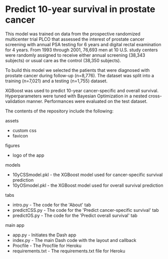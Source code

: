 # Predict 10-year survival in prostate cancer
This model was trained on data from the prospective randomized multicenter trial PLCO that assessed the interest of prostate cancer screening with annual PSA testing for 6 years and digital rectal examination for 4 years. From 1993 through 2001, 76,693 men at 10 U.S. study centers were randomly assigned to receive either annual screening (38,343 subjects) or usual care as the control (38,350 subjects).

To build this model we selected the patients that were diagnosed with prostate cancer during follow-up (n=8,776). The dataset was split into a training (n=7,021) and a testing (n=1,755) dataset. 

XGBoost was used to predict 10-year cancer-specific and overall survival. Hyperparameters were tuned with Bayesian Optimization in a nested cross-validation manner. Performances were evaluated on the test dataset.

The contents of the repository include the following:

assets
- custom css
- favicon

figures
- logo of the app

models
- 10yCSSmodel.pkl - the XGBoost model used for cancer-specific survival prediction
- 10yOSmodel.pkl - the XGBoost model used for overall survival prediction

tabs
- intro.py - The code for the 'About' tab
- predictCSS.py - The code for the 'Predict cancer-specific survival' tab
- predictOS.py - The code for the 'Predict overall survival' tab

main app
- app.py - Initiates the Dash app
- index.py - The main Dash code with the layout and callback
- Procfile - The Procfile for Heroku
- requirements.txt - The requirements.txt file for Heroku
